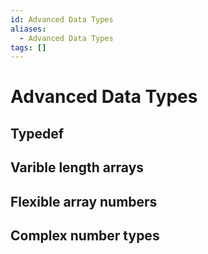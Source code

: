 ```yaml
---
id: Advanced Data Types
aliases:
  - Advanced Data Types
tags: []
---
```


# Advanced Data Types

## Typedef
## Varible length arrays
## Flexible array numbers
## Complex number types
